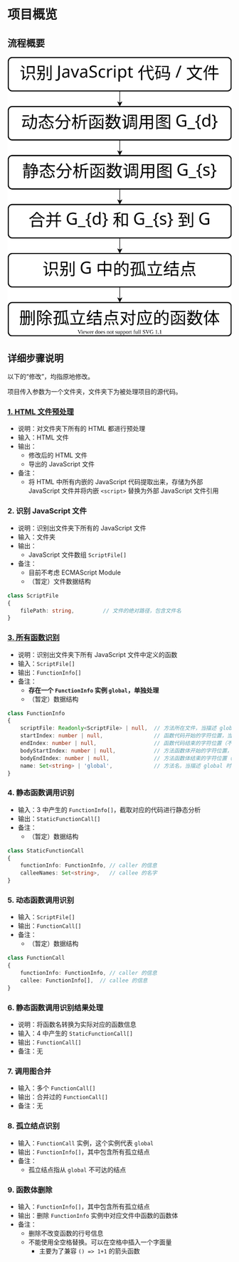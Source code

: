 # 项目概览

## 流程概要

![Overview](./Overview/Overview.svg)

## 详细步骤说明

以下的“修改”，均指原地修改。

项目传入参数为一个文件夹，文件夹下为被处理项目的源代码。

### [1. HTML 文件预处理](./HTMLProcessor.md)

- 说明：对文件夹下所有的 HTML 都进行预处理
- 输入：HTML 文件
- 输出：
  - 修改后的 HTML 文件
  - 导出的 JavaScript 文件
- 备注：
  - 将 HTML 中所有内嵌的 JavaScript 代码提取出来，存储为外部 JavaScript 文件并将内嵌 `<script>` 替换为外部 JavaScript 文件引用

### 2. 识别 JavaScript 文件

- 说明：识别出文件夹下所有的 JavaScript 文件
- 输入：文件夹
- 输出：
  - JavaScript 文件数组 `ScriptFile[]`
- 备注：
  - 目前不考虑 ECMAScript Module
  - （暂定）文件数据结构

```ts
class ScriptFile
{
    filePath: string,         // 文件的绝对路径，包含文件名
}
```

### [3. 所有函数识别](./FunctionScanner.md)

- 说明：识别出文件夹下所有 JavaScript 文件中定义的函数
- 输入：`ScriptFile[]`
- 输出：`FunctionInfo[]`
- 备注：
  - **存在一个 `FunctionInfo` 实例 `global`，单独处理**
  - （暂定）数据结构

```ts
class FunctionInfo
{
    scriptFile: Readonly<ScriptFile> | null,  // 方法所在文件，当描述 global 时值为 null
    startIndex: number | null,                // 函数代码开始的字符位置，当描述 global 时值为 null
    endIndex: number | null,                  // 函数代码结束的字符位置（不含），当描述 global 时值为 null
    bodyStartIndex: number | null,            // 方法函数体开始的字符位置，当描述 global 时值为 null
    bodyEndIndex: number | null,              // 方法函数体结束的字符位置（不含），当描述 global 时值为 null
    name: Set<string> | 'global',             // 方法名，当描述 global 时值为 'global'，当描述匿名函数时集合为空，当引用被传递时增加，作为对象成员时记录整个链。例如对于 obj.a.b.sum，记录 obj.a.b.sum、a.b.sum、b.sum、sum
}
```

### 4. 静态函数调用识别

- 输入：3 中产生的 `FunctionInfo[]`，截取对应的代码进行静态分析
- 输出：`StaticFunctionCall[]`
- 备注：
  - （暂定）数据结构

```ts
class StaticFunctionCall
{
    functionInfo: FunctionInfo, // caller 的信息
    calleeNames: Set<string>,   // callee 的名字
}
```

### 5. 动态函数调用识别

- 输入：`ScriptFile[]`
- 输出：`FunctionCall[]`
- 备注：
  - （暂定）数据结构

```ts
class FunctionCall
{
    functionInfo: FunctionInfo, // caller 的信息
    callee: FunctionInfo[],  // callee 的信息
}
```

### 6. 静态函数调用识别结果处理

- 说明：将函数名转换为实际对应的函数信息
- 输入：4 中产生的 `StaticFunctionCall[]`
- 输出：`FunctionCall[]`
- 备注：无

### 7. 调用图合并

- 输入：多个 `FunctionCall[]`
- 输出：合并过的 `FunctionCall[]`
- 备注：无

### 8. 孤立结点识别

- 输入：`FunctionCall` 实例，这个实例代表 `global`
- 输出：`FunctionInfo[]`，其中包含所有孤立结点
- 备注：
  - 孤立结点指从 `global` 不可达的结点

### 9. 函数体删除

- 输入：`FunctionInfo[]`，其中包含所有孤立结点
- 输出：删除 `FunctionInfo` 实例中对应文件中函数的函数体
- 备注：
  - 删除不改变函数的行号信息
  - 不能使用全空格替换。可以在空格中插入一个字面量
    - 主要为了兼容 `() => 1+1` 的箭头函数 